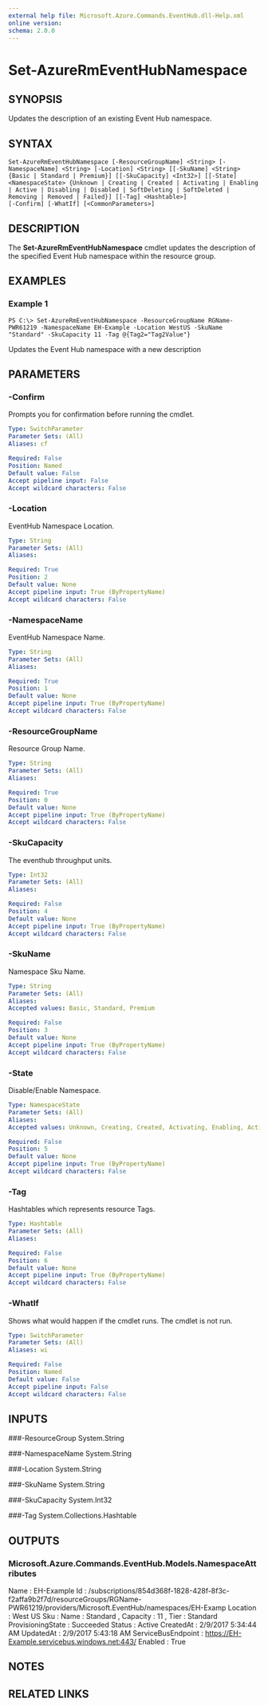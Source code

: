 ```yaml
---
external help file: Microsoft.Azure.Commands.EventHub.dll-Help.xml
online version: 
schema: 2.0.0
---
```


# Set-AzureRmEventHubNamespace

## SYNOPSIS
Updates the description of an existing Event Hub namespace.

## SYNTAX

```
Set-AzureRmEventHubNamespace [-ResourceGroupName] <String> [-NamespaceName] <String> [-Location] <String> [[-SkuName] <String> {Basic | Standard | Premium}] [[-SkuCapacity] <Int32>] [[-State]
<NamespaceState> {Unknown | Creating | Created | Activating | Enabling | Active | Disabling | Disabled | SoftDeleting | SoftDeleted | Removing | Removed | Failed}] [[-Tag] <Hashtable>]
[-Confirm] [-WhatIf] [<CommonParameters>]
```

## DESCRIPTION
The **Set-AzureRmEventHubNamespace** cmdlet updates the description of the specified Event Hub namespace within the resource group.

## EXAMPLES

### Example 1
```
PS C:\> Set-AzureRmEventHubNamespace -ResourceGroupName RGName-PWR61219 -NamespaceName EH-Example -Location WestUS -SkuName "Standard" -SkuCapacity 11 -Tag @{Tag2="Tag2Value"}
```

Updates the Event Hub namespace with a new description

## PARAMETERS

### -Confirm
Prompts you for confirmation before running the cmdlet.

```yaml
Type: SwitchParameter
Parameter Sets: (All)
Aliases: cf

Required: False
Position: Named
Default value: False
Accept pipeline input: False
Accept wildcard characters: False
```

### -Location
EventHub Namespace Location.

```yaml
Type: String
Parameter Sets: (All)
Aliases: 

Required: True
Position: 2
Default value: None
Accept pipeline input: True (ByPropertyName)
Accept wildcard characters: False
```

### -NamespaceName
EventHub Namespace Name.

```yaml
Type: String
Parameter Sets: (All)
Aliases: 

Required: True
Position: 1
Default value: None
Accept pipeline input: True (ByPropertyName)
Accept wildcard characters: False
```

### -ResourceGroupName
Resource Group Name.

```yaml
Type: String
Parameter Sets: (All)
Aliases: 

Required: True
Position: 0
Default value: None
Accept pipeline input: True (ByPropertyName)
Accept wildcard characters: False
```

### -SkuCapacity
The eventhub throughput units.

```yaml
Type: Int32
Parameter Sets: (All)
Aliases: 

Required: False
Position: 4
Default value: None
Accept pipeline input: True (ByPropertyName)
Accept wildcard characters: False
```

### -SkuName
Namespace Sku Name.

```yaml
Type: String
Parameter Sets: (All)
Aliases: 
Accepted values: Basic, Standard, Premium

Required: False
Position: 3
Default value: None
Accept pipeline input: True (ByPropertyName)
Accept wildcard characters: False
```

### -State
Disable/Enable Namespace.

```yaml
Type: NamespaceState
Parameter Sets: (All)
Aliases: 
Accepted values: Unknown, Creating, Created, Activating, Enabling, Active, Disabling, Disabled, SoftDeleting, SoftDeleted, Removing, Removed, Failed

Required: False
Position: 5
Default value: None
Accept pipeline input: True (ByPropertyName)
Accept wildcard characters: False
```

### -Tag
Hashtables which represents resource Tags.

```yaml
Type: Hashtable
Parameter Sets: (All)
Aliases: 

Required: False
Position: 6
Default value: None
Accept pipeline input: True (ByPropertyName)
Accept wildcard characters: False
```

### -WhatIf
Shows what would happen if the cmdlet runs.
The cmdlet is not run.

```yaml
Type: SwitchParameter
Parameter Sets: (All)
Aliases: wi

Required: False
Position: Named
Default value: False
Accept pipeline input: False
Accept wildcard characters: False
```

## INPUTS

###-ResourceGroup
 System.String

###-NamespaceName
 System.String

###-Location
 System.String

###-SkuName
 System.String
 
###-SkuCapacity
 System.Int32

###-Tag
 System.Collections.Hashtable
 
## OUTPUTS

### Microsoft.Azure.Commands.EventHub.Models.NamespaceAttributes

Name               : EH-Example
Id                 : /subscriptions/854d368f-1828-428f-8f3c-f2affa9b2f7d/resourceGroups/RGName-PWR61219/providers/Microsoft.EventHub/namespaces/EH-Examp
Location           : West US
Sku                : Name : Standard , Capacity : 11 , Tier : Standard
ProvisioningState  : Succeeded
Status             : Active
CreatedAt          : 2/9/2017 5:34:44 AM
UpdatedAt          : 2/9/2017 5:43:18 AM
ServiceBusEndpoint : https://EH-Example.servicebus.windows.net:443/
Enabled            : True

## NOTES

## RELATED LINKS

